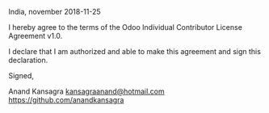 India, november 2018-11-25

I hereby agree to the terms of the Odoo Individual Contributor License
Agreement v1.0.

I declare that I am authorized and able to make this agreement and sign this
declaration.

Signed,

Anand Kansagra kansagraanand@hotmail.com https://github.com/anandkansagra
